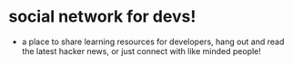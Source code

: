 # social network for devs!
  - a place to share learning resources for developers, hang out and read the latest hacker news, or just connect with like minded people!
